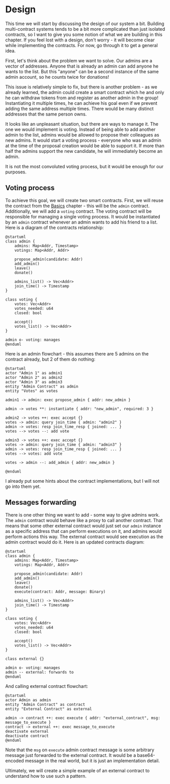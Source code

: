 # Design

This time we will start by discussing the design of our system a bit. Building multi-contract systems tends to
be a bit more complicated than just isolated contracts, so I want to give you some notion of what we are
building in this chapter. If you feel lost with a design, don't worry - it will become clear while implementing the contracts. For now, go through it to get a general idea.

First, let's think about the problem we want to solve. Our admins are a vector of addresses. Anyone that is already an admin can add anyone he wants to the list. But this "anyone" can be a second instance of the same admin
account, so he counts twice for donations!

This issue is relatively simple to fix, but there is another problem - as we already learned, the admin could
create a smart contract which he and only he can withdraw tokens from and register as another admin in the
group! Instantiating it multiple times, he can achieve his goal even if we prevent adding the same address
multiple times. There would be many distinct addresses that the same person owns.

It looks like an unpleasant situation, but there are ways to manage it. The one we would implement is voting.
Instead of being able to add another admin to the list, admins would be allowed to propose their colleagues
as new admins. It would start a voting process - everyone who was an admin at the time of the proposal creation
would be able to support it. If more than half the admins support the new candidate, he will immediately
become an admin.

It is not the most convoluted voting process, but it would be enough for our purposes.

## Voting process

To achieve this goal, we will create two smart contracts. First, we will reuse the contract from the
[Basics](../basics.md) chapter - this will be the `admin` contract. Additionally, we will add a `voting` contract.
The voting contract will be responsible for managing a single voting process. It would be instantiated by an `admin` contract whenever an admin wants to add his friend to a list. Here is a diagram of the contracts relationship:

```plantuml
@startuml
class admin {
    admins: Map<Addr, Timestamp>
    votings: Map<Addr, Addr>

    propose_admin(candidate: Addr)
    add_admin()
    leave()
    donate()

    admins_list() -> Vec<Addr>
    join_time() -> Timestamp
}

class voting {
    votes: Vec<Addr>
    votes_needed: u64
    closed: bool

    accept()
    votes_list() -> Vec<Addr>
}

admin o- voting: manages
@enduml
```

Here is an admin flowchart - this assumes there are 5 admins on the contract already, but 2 of them do nothing:

```plantuml
@startuml
actor "Admin 1" as admin1
actor "Admin 2" as admin2
actor "Admin 3" as admin3
entity "Admin Contract" as admin
entity "Votes" as votes

admin1 -> admin: exec propose_admin { addr: new_admin }

admin -> votes **: instantiate { addr: "new_admin", required: 3 }

admin2 -> votes ++: exec accept {}
votes -> admin: query join_time { admin: "admin2" }
admin -> votes: resp join_time_resp { joined: ... }
votes --> votes --: add vote

admin3 -> votes ++: exec accept {}
votes -> admin: query join_time { admin: "admin3" }
admin -> votes: resp join_time_resp { joined: ... }
votes --> votes: add vote

votes -> admin --: add_admin { addr: new_admin }

@enduml
```

I already put some hints about the contract implementations, but I will not go into them yet.

## Messages forwarding

There is one other thing we want to add - some way to give admins work. The `admin` contract would behave like
a proxy to call another contract. That means that some other external contract would just set our `admin` instance
as a specific address that can perform executions on it, and admins would perform actions this way. The external
contract would see execution as the admin contract would do it. Here is an updated contracts diagram:

```plantuml
@startuml
class admin {
    admins: Map<Addr, Timestamp>
    votings: Map<Addr, Addr>

    propose_admin(candidate: Addr)
    add_admin()
    leave()
    donate()
    execute(contract: Addr, message: Binary)

    admins_list() -> Vec<Addr>
    join_time() -> Timestamp
}

class voting {
    votes: Vec<Addr>
    votes_needed: u64
    closed: bool

    accept()
    votes_list() -> Vec<Addr>
}

class external {}

admin o- voting: manages
admin -- external: forwards to
@enduml
```

And calling external contract flowchart:

```plantuml
@startuml
actor Admin as admin
entity "Admin Contract" as contract
entity "External Contract" as external

admin -> contract ++: exec execute { addr: "external_contract", msg: message_to_execute }
contract -> external ++: exec message_to_execute
deactivate external
deactivate contract
@enduml
```

Note that the `msg` on `execute` admin contract message is some arbitrary message just forwarded
to the external contract. It would be a base64-encoded message in the real world, but it is
just an implementation detail.

Ultimately, we will create a simple example of an external contract to understand how to use such a pattern.
